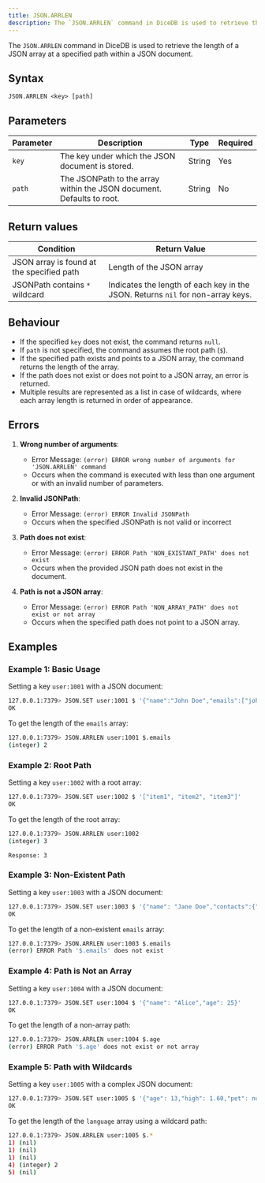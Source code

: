 ```yaml
---
title: JSON.ARRLEN
description: The `JSON.ARRLEN` command in DiceDB is used to retrieve the length of a JSON array at a specified path within a JSON document.
---
```


The `JSON.ARRLEN` command in DiceDB is used to retrieve the length of a JSON array at a specified path within a JSON document.

## Syntax

```
JSON.ARRLEN <key> [path]
```

## Parameters

| Parameter | Description                                                             | Type   | Required |
|-----------|-------------------------------------------------------------------------|--------|----------|
| `key`     | The key under which the JSON document is stored.                        | String | Yes      |
| `path`    | The JSONPath to the array within the JSON document. Defaults to root.   | String | No       |

## Return values

| Condition                                 | Return Value                                                                    |
|-------------------------------------------|---------------------------------------------------------------------------------|
| JSON array is found at the specified path | Length of the JSON array                                                        |
| JSONPath contains `*` wildcard            | Indicates the length of each key in the JSON. Returns `nil` for non-array keys. |

## Behaviour

- If the specified `key` does not exist, the command returns `null`.
- If `path` is not specified, the command assumes the root path (`$`).
- If the specified path exists and points to a JSON array, the command returns the length of the array.
- If the path does not exist or does not point to a JSON array, an error is returned.
- Multiple results are represented as a list in case of wildcards, where each array length is returned in order of appearance.

## Errors

1. **Wrong number of arguments**:
   - Error Message: `(error) ERROR wrong number of arguments for 'JSON.ARRLEN' command`
   - Occurs when the command is executed with less than one argument or with an invalid number of parameters.

2. **Invalid JSONPath**:
   - Error Message: `(error) ERROR Invalid JSONPath`
   - Occurs when the specified JSONPath is not valid or incorrect

3. **Path does not exist**:
   - Error Message: `(error) ERROR Path 'NON_EXISTANT_PATH' does not exist`
   - Occurs when the provided JSON path does not exist in the document.

4. **Path is not a JSON array**:
   - Error Message: `(error) ERROR Path 'NON_ARRAY_PATH' does not exist or not array`
   - Occurs when the specified path does not point to a JSON array.

## Examples

### Example 1: Basic Usage

Setting a key `user:1001` with a JSON document:

```bash
127.0.0.1:7379> JSON.SET user:1001 $ '{"name":"John Doe","emails":["john.doe@example.com","johndoe@gmail.com"],"age":30}'
OK
```

To get the length of the `emails` array:

```bash
127.0.0.1:7379> JSON.ARRLEN user:1001 $.emails
(integer) 2
```

### Example 2: Root Path

Setting a key `user:1002` with a root array:

```bash
127.0.0.1:7379> JSON.SET user:1002 $ '["item1", "item2", "item3"]'
OK
```

To get the length of the root array:

```bash
127.0.0.1:7379> JSON.ARRLEN user:1002
(integer) 3
```

`Response: 3`

### Example 3: Non-Existent Path

Setting a key `user:1003` with a JSON document:

```bash
127.0.0.1:7379> JSON.SET user:1003 $ '{"name": "Jane Doe","contacts":{"phone":"123-456-7890"}}'
OK
```

To get the length of a non-existent `emails` array:

```bash
127.0.0.1:7379> JSON.ARRLEN user:1003 $.emails
(error) ERROR Path '$.emails' does not exist
```

### Example 4: Path is Not an Array

Setting a key `user:1004` with a JSON document:

```bash
127.0.0.1:7379> JSON.SET user:1004 $ '{"name": "Alice","age": 25}'
OK
```

To get the length of a non-array path:

```bash
127.0.0.1:7379> JSON.ARRLEN user:1004 $.age
(error) ERROR Path '$.age' does not exist or not array
```

### Example 5: Path with Wildcards

Setting a key `user:1005` with a complex JSON document:

```bash
127.0.0.1:7379> JSON.SET user:1005 $ '{"age": 13,"high": 1.60,"pet": null,"language": ["python", "golang"],"partner": {"name": "tom"}}'
OK
```

To get the length of the `language` array using a wildcard path:

```bash
127.0.0.1:7379> JSON.ARRLEN user:1005 $.*
1) (nil)
1) (nil)
1) (nil)
4) (integer) 2
5) (nil)
```